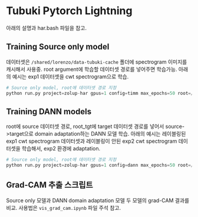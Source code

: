 # Tubuki Pytorch Lightning

아래의 설명과 har.bash 파일을 참고.

## Training Source only model

데이터셋은 `/shared/lorenzo/data-tubuki-cache` 폴더에 spectrogram 이미지를 캐시해서 사용중.
root argument에 학습할 데이터셋 경로를 넣어주면 학습가능.
아래의 예시는 exp1 데이터셋을 cwt spectrogram으로 학습.

```python
# Source only model, root에 데이터셋 경로 지정
python run.py project=zolup-har gpus=1 config=timm max_epochs=50 root=/shared/lorenzo/data-tubuki-cache/exp1-cwt optimizer=adam lr=2e-3 batch_size=32 channels=3
```

## Training DANN models

root에 source 데이터셋 경로, root_tgt에 target 데이터셋 경로를 넣어서 source->target으로 domain adaptation하는 DANN 모델 학습. 아래의 예시는 레이블링된 exp1 cwt spectrogram 데이터셋과 레이블링이 안된 exp2 cwt spectrogram 데이터셋을 학습해서, exp2 환경에 adaptation.

```python
# Source only model, root에 데이터셋 경로 지정
python run.py project=zolup-har gpus=1 config=dann max_epochs=50 root=/shared/lorenzo/data-tubuki-cache/exp1-cwt optimizer=sgd root_tgt=/shared/lorenzo/data-tubuki-cache/exp2-cwt lr=1e-2 batch_size=32
```

## Grad-CAM 추출 스크립트

Source only 모델과 DANN domain adaptation 모델 두 모델의 grad-CAM 결과를 비교.
사용법은 `vis_grad_cam.ipynb` 파일 주석 참고.